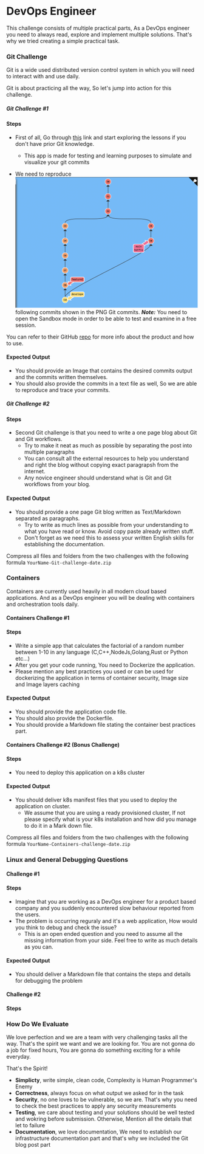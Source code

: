 DevOps Engineer 
=========================================

This challenge consists of multiple practical parts, As a DevOps engineer you need to always read, explore and implement multiple solutions. That's why we tried creating a simple practical task. 


### Git Challenge

Git is a wide used distributed version control system in which you will need to interact with and use daily. 

Git is about practicing all the way, So let's jump into action for this challenge. 



##### Git Challenge #1

#### Steps

* First of all, Go through [this](https://learngitbranching.js.org/?NODEMO) link and start exploring the lessons if you don't have prior Git knowledge. 
	* This app is made for testing and learning purposes to simulate and visualize your git commits

* We need to reproduce ![the](gitbranching.png) following commits shown in the PNG  Git commits. 
***Note:*** You need to open the Sandbox mode in order to be able to test and examine in a free session. 

You can refer to their GitHub [repo](https://github.com/pcottle/learnGitBranching) for more info about the product and how to use.  

#### Expected Output
  * You should provide an Image that contains the desired commits output and the commits written themselves. 
  * You should also provide the commits in a text file as well, So we are able to reproduce and trace your commits.

##### Git Challenge #2

#### Steps

* Second Git challenge is that you need to write a one page blog about Git and Git workflows. 
  * Try to make it neat as much as possible by separating the post into multiple paragraphs
  * You can consult all the external resources to help you understand and right the blog without copying exact paragrapsh from the internet. 
  * Any novice engineer should understand what is Git and Git workflows from your blog.


#### Expected Output
* You should provide a one page Git blog written as Text/Markdown separated as paragraphs.
  * Try to write as much lines as possible from your understanding to what you have read or know. Avoid copy paste already written stuff. 
  * Don't forget as we need this to assess your written English skills for establishing the documentation.


Compress all files and folders from the two challenges with the following formula ```YourName-Git-challenge-date.zip```

### Containers

Containers are currently used heavily in all modern cloud based applications. And as a DevOps engineer you will be dealing with containers and orchestration tools daily.

#### Containers Challenge #1

#### Steps

* Write a simple app that calculates the factorial of a random number between 1-10 in any language (C,C++,NodeJs,Golang,Rust or Python etc...)
* After you get your code running, You need to Dockerize the application. 
* Please mention any best practices you used or can be used for dockerizing the application in terms of container security, Image size and Image layers caching

#### Expected Output

* You should provide the application code file.
* You should also provide the Dockerfile.
* You should provide a Markdown file stating the container best practices part.

#### Containers Challenge #2 (Bonus Challenge)

#### Steps
* You need to deploy this application on a k8s cluster

#### Expected Output

* You should deliver k8s manifest files that you used to deploy the application on cluster. 
  * We assume that you are using a ready provisioned cluster, If not please specify what is your k8s installation and how did you manage to do it in a Mark down file. 


Compress all files and folders from the two challenges with the following formula ```YourName-Containers-challenge-date.zip```



### Linux and General Debugging Questions

#### Challenge #1 

#### Steps
* Imagine that you are working as a DevOps engineer for a product based company and you suddenly encountered slow behaviour reported from the users. 
* The problem is occurring reguraly and it's a web application, How would you think to debug and check the issue? 
  * This is an open ended question and you need to assume all the missing information from your side. Feel free to write as much details as you can. 

#### Expected Output
* You should deliver a Markdown file that contains the steps and details for debugging the problem


#### Challenge #2

#### Steps

### How Do We Evaluate

We love perfection and we are a team with very challenging tasks all the way. That's the spirit we want and we are looking for. 
You are not gonna do a job for fixed hours, You are gonna do something exciting for a while everyday.

That's the Spirit! 

- **Simplicty**, write simple, clean code, Complexity is Human Programmer's Enemy
- **Correctness**, always focus on what output we asked for in the task
- **Security**, no one loves to be vulnerable, so we are. That's why you need to check the best practices to apply any security measurements
- **Testing**, we care about testing and your solutions should be well tested and wokring before submission. Otherwise, Mention all the details that let to failure
- **Documentation**, we love documentation, We need to establish our infrastructure documentation part and that's why we included the Git blog post part
